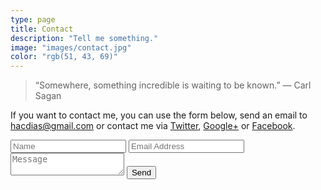 ```yaml
---
type: page
title: Contact
description: "Tell me something."
image: "images/contact.jpg"
color: "rgb(51, 43, 69)"
---
```


<blockquote>“Somewhere, something incredible is waiting to be known.”  ― Carl Sagan</blockquote>


If you want to contact me, you can use the form below, send an email to [hacdias@gmail.com](mailto:hacdias@gmail.com) or contact me via [Twitter](http://twitter.com/hacdias), [Google+](https://plus.google.com/+HenriqueDias) or [Facebook](https://www.facebook.com/hacdias).

<form name="sentMessage" id="contactForm" method="POST" action="//formspree.io/hacdias@gmail.com">
    <input type="text" placeholder="Name" id="name" name="name" required data-validation-required-message="Please enter your name.">
    <input type="email" name="_replyto" placeholder="Email Address" id="email" required data-validation-required-message="Please enter your email address.">
    <textarea placeholder="Message" id="message" required data-validation-required-message="Please enter a message."></textarea>
    <input type="submit" value="Send">
</form>
